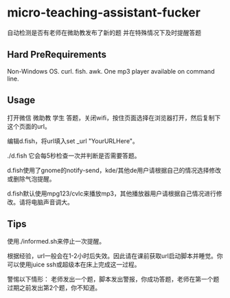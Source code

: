 # micro-teaching-assistant-fucker
自动检测是否有老师在微助教发布了新的题 并在特殊情况下及时提醒答题

## Hard PreRequirements

Non-Windows OS. curl. fish. awk. One mp3 player available on command line.

## Usage

打开微信 微助教 学生 答题，关闭wifi，按住页面选择在浏览器打开，然后复制下这个页面的url。

编辑d.fish，将url填入set \_url "YourURLHere"。

./d.fish 它会每5秒检查一次并判断是否需要答题。

d.fish使用了gnome的notify-send，kde/其他de用户请根据自己的情况选择修改或删除气泡提醒。

d.fish默认使用mpg123/cvlc来播放mp3，其他播放器用户请根据自己情况进行修改。请将电脑声音调大。

## Tips

使用./informed.sh来停止一次提醒。

根据经验，url一般会在1-2小时后失效。因此请在课前获取url启动脚本并睡觉。你可以使用juice ssh或超级本在床上完成这一过程。

警惕以下情形： 老师发出一个题，脚本发出警报，你成功答题，老师在第一个题过期之前发出第2个题，你不知道。
